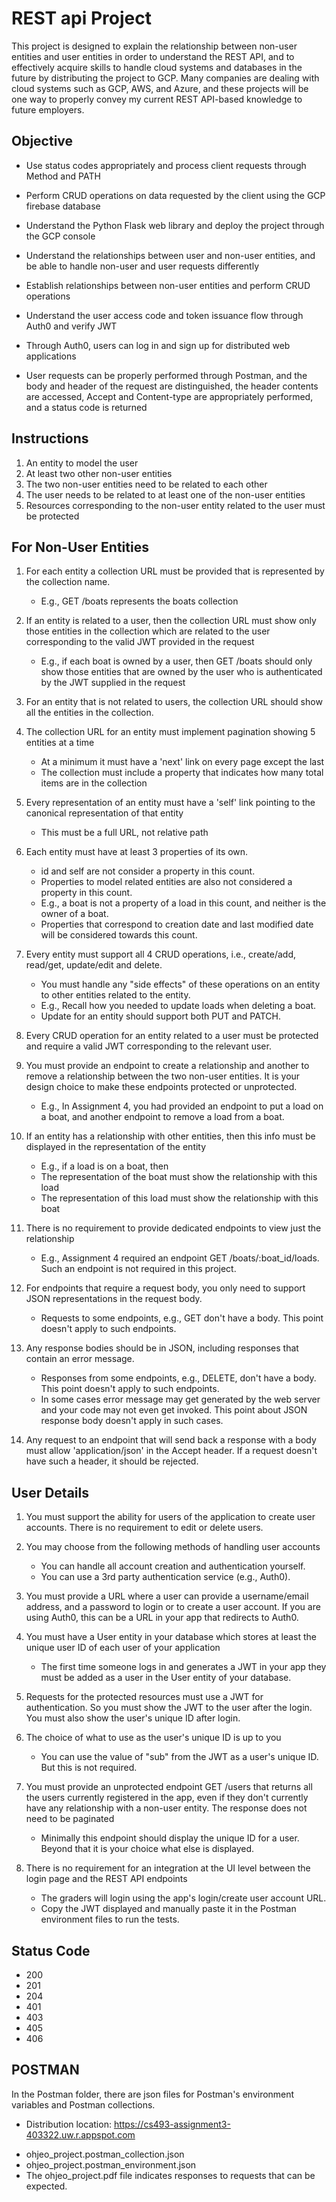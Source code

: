 # REST api Project
This project is designed to explain the relationship between non-user entities and user entities in order to understand the REST API, and to effectively acquire skills to handle cloud systems and databases in the future by distributing the project to GCP. Many companies are dealing with cloud systems such as GCP, AWS, and Azure, and these projects will be one way to properly convey my current REST API-based knowledge to future employers.

## Objective
- Use status codes appropriately and process client requests through Method and PATH

- Perform CRUD operations on data requested by the client using the GCP firebase database

- Understand the Python Flask web library and deploy the project through the GCP console

- Understand the relationships between user and non-user entities, and be able to handle non-user and user requests differently

- Establish relationships between non-user entities and perform CRUD operations

- Understand the user access code and token issuance flow through Auth0 and verify JWT

- Through Auth0, users can log in and sign up for distributed web applications
 
-  User requests can be properly performed through Postman, and the body and header of the request are distinguished, the header contents are accessed, Accept and Content-type are appropriately performed, and a status code is returned

## Instructions
1. An entity to model the user
2. At least two other non-user entities
3. The two non-user entities need to be related to each other
4. The user needs to be related to at least one of the non-user entities
5. Resources corresponding to the non-user entity related to the user must be protected

## For Non-User Entities
1. For each entity a collection URL must be provided that is represented by the collection name. 
   - E.g., GET /boats represents the boats collection
     
2. If an entity is related to a user, then the collection URL must show only those entities in the collection which are related to the user corresponding to the valid JWT provided in the request
   - E.g., if each boat is owned by a user, then GET /boats should only show those entities that are owned by the user who is authenticated by the JWT supplied in the request
    
3. For an entity that is not related to users, the collection URL should show all the entities in the collection.

4. The collection URL for an entity must implement pagination showing 5 entities at a time
   - At a minimum it must have a 'next' link on every page except the last
   - The collection must include a property that indicates how many total items are in the collection
    
5. Every representation of an entity must have a 'self' link pointing to the canonical representation of that entity
   - This must be a full URL, not relative path
    
6. Each entity must have at least 3 properties of its own.
   - id and self are not consider a property in this count.
   - Properties to model related entities are also not considered a property in this count.
    * E.g., a boat is not a property of a load in this count, and neither is the owner of a boat.
   - Properties that correspond to creation date and last modified date will be considered towards this count.

7. Every entity must support all 4 CRUD operations, i.e., create/add, read/get, update/edit and delete.
   - You must handle any "side effects" of these operations on an entity to other entities related to the entity.
    * E.g., Recall how you needed to update loads when deleting a boat.
   - Update for an entity should support both PUT and PATCH.

8. Every CRUD operation for an entity related to a user must be protected and require a valid JWT corresponding to the relevant user.

9. You must provide an endpoint to create a relationship and another to remove a relationship between the two non-user entities. It is your design choice to make these endpoints protected or unprotected.
   - E.g., In Assignment 4, you had provided an endpoint to put a load on a boat, and another endpoint to remove a load from a boat.

10. If an entity has a relationship with other entities, then this info must be displayed in the representation of the entity
    - E.g., if a load is on a boat, then
    * The representation of the boat must show the relationship with this load
    * The representation of this load must show the relationship with this boat

11. There is no requirement to provide dedicated endpoints to view just the relationship
    - E.g., Assignment 4 required an endpoint GET /boats/:boat_id/loads. Such an endpoint is not required in this project.

12. For endpoints that require a request body, you only need to support JSON representations in the request body.
    - Requests to some endpoints, e.g., GET don't have a body. This point doesn't apply to such endpoints.
 
13. Any response bodies should be in JSON, including responses that contain an error message.
    - Responses from some endpoints, e.g., DELETE, don't have a body. This point doesn't apply to such endpoints.
    - In some cases error message may get generated by the web server and your code may not even get invoked. This point about JSON response body doesn't apply in such cases.

14. Any request to an endpoint that will send back a response with a body must allow 'application/json' in the Accept header. If a request doesn't have such a header, it should be rejected.

## User Details
1. You must support the ability for users of the application to create user accounts. There is no requirement to edit or delete users.

2. You may choose from the following methods of handling user accounts
   * You can handle all account creation and authentication yourself.
   * You can use a 3rd party authentication service (e.g., Auth0).

3. You must provide a URL where a user can provide a username/email address, and a password to login or to create a user account. If you are using Auth0, this can be a URL in your app that redirects to Auth0.

4. You must have a User entity in your database which stores at least the unique user ID of each user of your application
   * The first time someone logs in and generates a JWT in your app they must be added as a user in the User entity of your database.

5. Requests for the protected resources must use a JWT for authentication. So you must show the JWT to the user after the login. You must also show the user's unique ID after login.

6. The choice of what to use as the user's unique ID is up to you
   * You can use the value of "sub" from the JWT as a user's unique ID. But this is not required.

7. You must provide an unprotected endpoint GET /users that returns all the users currently registered in the app, even if they don't currently have any relationship with a non-user entity. The response does not need to be paginated
   * Minimally this endpoint should display the unique ID for a user. Beyond that it is your choice what else is displayed.

8. There is no requirement for an integration at the UI level between the login page and the REST API endpoints
   * The graders will login using the app's login/create user account URL.
   * Copy the JWT displayed and manually paste it in the Postman environment files to run the tests.

## Status Code
* 200
* 201
* 204
* 401
* 403
* 405
* 406

## POSTMAN
In the Postman folder, there are json files for Postman's environment variables and Postman collections.
  - Distribution location: https://cs493-assignment3-403322.uw.r.appspot.com
   * ohjeo_project.postman_collection.json
   * ohjeo_project.postman_environment.json
   * The ohjeo_project.pdf file indicates responses to requests that can be expected.



